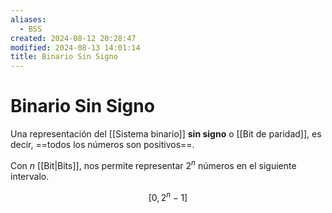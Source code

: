 ```yaml
---
aliases:
  - BSS
created: 2024-08-12 20:28:47
modified: 2024-08-13 14:01:14
title: Binario Sin Signo
---
```


# Binario Sin Signo

Una representación del [[Sistema binario]] **sin signo** o [[Bit de paridad]], es decir, ==todos los números son positivos==.

Con $n$ [[Bit|Bits]], nos permite representar $2^n$ números en el siguiente intervalo.

$$
\left[
0,
2^n - 1
\right]
$$
